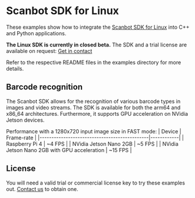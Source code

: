 # Scanbot SDK for Linux

These examples show how to integrate the [Scanbot SDK for Linux](https://scanbot.io) into C++ and Python applications.

**The Linux SDK is currently in closed beta.** The SDK and a trial license are available on request: [Get in contact](https://scanbot.io/developer/linux-barcode-scanner/)

Refer to the respective README files in the examples directory for more details.

## Barcode recognition
The Scanbot SDK allows for the recognition of various barcode types in images and video streams. The SDK is available for both the arm64 and x86_64 architectures. Furthermore, it supports GPU acceleration on NVidia Jetson devices.

Performance with a 1280x720 input image size in FAST mode:
| Device                                       | Frame-rate |
|----------------------------------------------|------------|
| Raspberry Pi 4                               | ~4 FPS     |
| NVidia Jetson Nano 2GB                       | ~5 FPS     |
| NVidia Jetson Nano 2GB with GPU acceleration | ~15 FPS    |

## License

You will need a valid trial or commercial license key to try these examples out. 
[Contact us](https://scanbot.io/developer/linux-barcode-scanner/) to obtain one.

